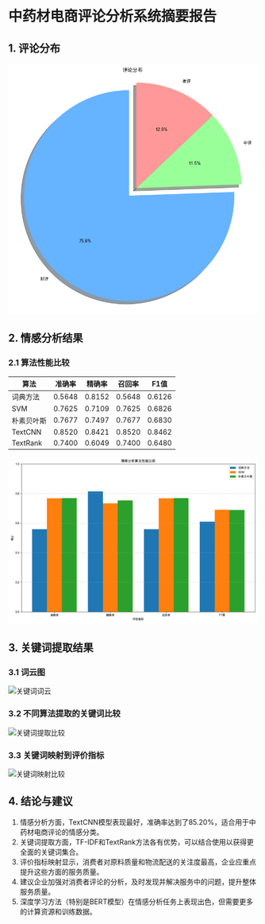 # 中药材电商评论分析系统摘要报告

## 1. 评论分布

![评论分布](figures/comment_distribution.png)

## 2. 情感分析结果

### 2.1 算法性能比较

| 算法 | 准确率 | 精确率 | 召回率 | F1值 |
|------|--------|--------|--------|------|
| 词典方法 | 0.5648 | 0.8152 | 0.5648 | 0.6126 |
| SVM | 0.7625 | 0.7109 | 0.7625 | 0.6826 |
| 朴素贝叶斯 | 0.7677 | 0.7497 | 0.7677 | 0.6830 |
| TextCNN | 0.8520 | 0.8421 | 0.8520 | 0.8462 |
| TextRank | 0.7400 | 0.6049 | 0.7400 | 0.6480 |

![情感分析算法性能比较](figures/sentiment_analysis_comparison.png)

## 3. 关键词提取结果

### 3.1 词云图

![关键词词云](figures/keywords_wordcloud.png)

### 3.2 不同算法提取的关键词比较

![关键词提取比较](figures/keyword_extraction_comparison.png)

### 3.3 关键词映射到评价指标

![关键词映射比较](figures/keyword_mapping_comparison.png)

## 4. 结论与建议

1. 情感分析方面，TextCNN模型表现最好，准确率达到了85.20%，适合用于中药材电商评论的情感分类。
2. 关键词提取方面，TF-IDF和TextRank方法各有优势，可以结合使用以获得更全面的关键词集合。
3. 评价指标映射显示，消费者对原料质量和物流配送的关注度最高，企业应重点提升这些方面的服务质量。
4. 建议企业加强对消费者评论的分析，及时发现并解决服务中的问题，提升整体服务质量。
5. 深度学习方法（特别是BERT模型）在情感分析任务上表现出色，但需要更多的计算资源和训练数据。
